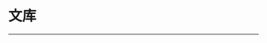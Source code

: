 
  # 文库
  ---

  <Common-LinkList :linkList='{"name":"文库","item":[{"link":"https://wenku.baidu.com","icon":"https://wenku.baidu.com/favicon.ico","text":"百度文库"},{"link":"https://www.423down.com/708.html","icon":"https://www.423down.com/favicon.ico","text":"冰点文库"},{"link":"https://www.docin.com","icon":"https://www.docin.com/favicon.ico","text":"豆丁网"},{"link":"https://www.doc88.com","icon":"https://www.doc88.com/favicon.ico","text":"道客巴巴"},{"link":"https://doc.mbalib.com","icon":"https://doc.mbalib.com/favicon.ico","text":"MBA智库文档"},{"link":"https://www.diyifanwen.com","icon":"https://www.diyifanwen.com/favicon.ico","text":"第一范文网"},{"link":"https://www.examcoo.com/index/ku","icon":"https://www.examcoo.com/favicon.ico","text":"考试酷"},{"link":"http://www.360doc.com/","icon":"http://www.360doc.com/favicon.ico","text":"360doc个人图书馆"},{"link":"http://wenshu.court.gov.cn","icon":"/aLinks/logo.png","text":"中国裁判文书网"},{"link":"https://www.cnki.net","icon":"https://www.cnki.net/favicon.ico","text":"中国知网"},{"link":"http://ishare.iask.sina.com.cn","icon":"http://ishare.iask.sina.com.cn/favicon.ico","text":"爱问共享资料"},{"link":"http://wenku.it168.com","icon":"http://wenku.it168.com/favicon.ico","text":"IT168文库"}]}'/>
  